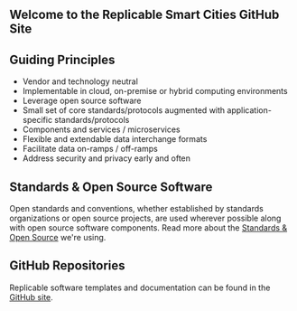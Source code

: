 ## Welcome to the Replicable Smart Cities GitHub Site

## Guiding Principles

* Vendor and technology neutral
* Implementable in cloud, on-premise or hybrid computing environments
* Leverage open source software
* Small set of core standards/protocols augmented with application-specific standards/protocols
* Components and services / microservices
* Flexible and extendable data interchange formats
* Facilitate data on-ramps / off-ramps
* Address security and privacy early and often

## Standards & Open Source Software

Open standards and conventions, whether established by standards organizations or open source projects, are used wherever possible along with open source software components. Read more about the [Standards & Open Source](https://replicablesmartcities.github.io/standards) we're using.

## GitHub Repositories

Replicable software templates and documentation can be found in the [GitHub site](https://github.com/ReplicableSmartCities).

